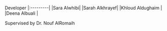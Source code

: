 Developer 
|:---------|
|Sara Alwhibi|
|Sarah Alkhrayef|
|Khloud Aldughaim |
|Deena Albuali |

Supervised by 
Dr. Nouf AlRomaih  
